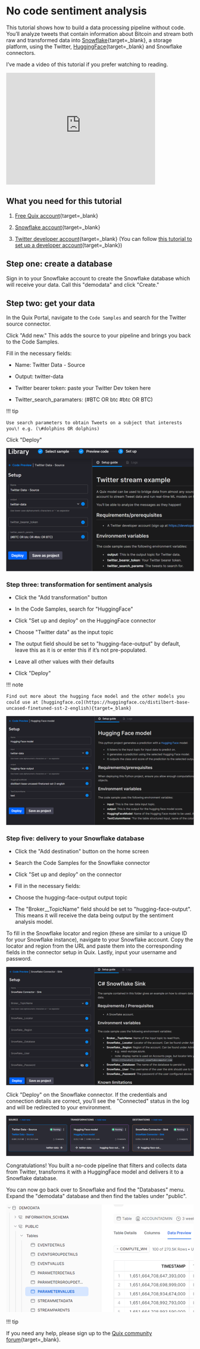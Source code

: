 # No code sentiment analysis

This tutorial shows how to build a data processing pipeline without code. You’ll analyze tweets that contain information about Bitcoin and stream both raw and transformed data into [Snowflake](https://www.snowflake.com/){target=_blank}, a storage platform,
using the Twitter, [HuggingFace](https://huggingface.co/){target=_blank} and Snowflake connectors.

I’ve made a video of this tutorial if you prefer watching to reading.

<div class="video-wrapper">
  <iframe width="400" height="300" src="https://www.youtube.com/embed/aebIrP5iIEo" frameborder="0" allowfullscreen></iframe>
</div>

## What you need for this tutorial

1.  [Free Quix account](https://portal.platform.quix.ai/self-sign-up?xlink=home&_ga=2.191326762.1842305134.1652702101-2083003567.1643907213){target=_blank}

2.  [Snowflake account](https://signup.snowflake.com/?utm_cta=trial-en-www-homepage-top-right-nav-ss-evg){target=_blank}

3.  [Twitter developer account](https://developer.twitter.com/en/portal/petition/essential/basic-info){target=_blank}
    (You can follow [this tutorial to set up a developer account](https://developer.twitter.com/en/support/twitter-api/developer-account){target=_blank})

## Step one: create a database

Sign in to your Snowflake account to create the Snowflake database which will receive your data. Call this "demodata" and click "Create."

## Step two: get your data

In the Quix Portal, navigate to the `Code Samples` and search for the Twitter source connector.

Click "Add new." This adds the source to your pipeline and brings you back to the Code Samples.

Fill in the necessary fields:

  - Name: Twitter Data - Source

  - Output: twitter-data

  - Twitter bearer token: paste your Twitter Dev token here

  - Twitter_search_paramaters: (\#BTC OR btc \#btc OR BTC)

!!! tip

	Use search parameters to obtain Tweets on a subject that interests you\! e.g. (\#dolphins OR dolphins)

Click "Deploy"

![image](image1.png)

### Step three: transformation for sentiment analysis

  - Click the "Add transformation" button

  - In the Code Samples, search for "HuggingFace"

  - Click "Set up and deploy" on the HuggingFace connector

  - Choose "Twitter data" as the input topic

  - The output field should be set to "hugging-face-output" by default,
    leave this as it is or enter this if it’s not pre-populated.

  - Leave all other values with their defaults

  - Click "Deploy"

!!! note

	Find out more about the hugging face model and the other models you could use at [huggingface.co](https://huggingface.co/distilbert-base-uncased-finetuned-sst-2-english){target=_blank}

![image](image4.png)

### Step five: delivery to your Snowflake database

  - Click the "Add destination" button on the home screen

  - Search the Code Samples for the Snowflake connector

  - Click "Set up and deploy" on the connector

  - Fill in the necessary fields:

  - Choose the hugging-face-output output topic

  - The "Broker__TopicName" field should be set to
    "hugging-face-output". This means it will receive the data being
    output by the sentiment analysis model.

To fill in the Snowflake locator and region (these are similar to a unique ID for your Snowflake instance), navigate to your Snowflake account. Copy the locator and region from the URL and paste them into the corresponding fields in the connector setup in Quix. Lastly, input your username and password.

![image](image2.png)

Click "Deploy" on the Snowflake connector. If the credentials and connection details are correct, you’ll see the "Connected" status in the log and will be redirected to your environment.

![image](image3.png)

Congratulations! You built a no-code pipeline that filters and collects data from Twitter, transforms it with a HuggingFace model and delivers it to a Snowflake database.

You can now go back over to Snowflake and find the "Databases" menu. Expand the "demodata" database and then find the tables under "public".

![image](snowflake.png)

!!! tip

  If you need any help, please sign up to the [Quix community forum](https://forum.quix.io/){target=_blank}.